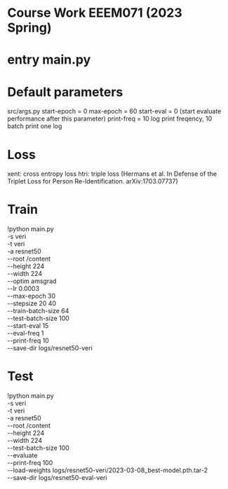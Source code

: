 # Course Work EEEM071 (2023 Spring)


# entry main.py

# Default parameters

src/args.py
start-epoch = 0
max-epoch = 60
start-eval = 0 (start evaluate performance after this parameter)
print-freq = 10 log print freqency, 10 batch print one log


# Loss
xent: cross entropy loss
htri: triple loss (Hermans et al. In Defense of the Triplet Loss for Person Re-Identification. arXiv:1703.07737)


# Train 
!python main.py \
-s veri \
-t veri \
-a resnet50 \
--root /content \
--height 224 \
--width 224 \
--optim amsgrad \
--lr 0.0003 \
--max-epoch 30 \
--stepsize 20 40 \
--train-batch-size 64 \
--test-batch-size 100 \
--start-eval 15 \
--eval-freq 1 \
--print-freq 10 \
--save-dir logs/resnet50-veri


# Test
!python main.py \
-s veri \
-t veri \
-a resnet50 \
--root /content \
--height 224 \
--width 224 \
--test-batch-size 100 \
--evaluate \
--print-freq 100 \
--load-weights logs/resnet50-veri/2023-03-08_best-model.pth.tar-2 \
--save-dir logs/resnet50-eval-veri